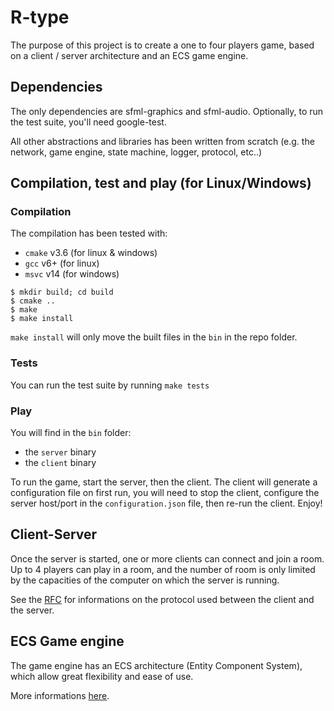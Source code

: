 # R-type

The purpose of this project is to create a one to four players game, based on a client / server architecture and an ECS game engine.

## Dependencies

The only dependencies are sfml-graphics and sfml-audio.
Optionally, to run the test suite, you'll need google-test.

All other abstractions and libraries has been written from scratch (e.g. the network, game engine, state machine, logger, protocol, etc..)

## Compilation, test and play (for Linux/Windows)

### Compilation

The compilation has been tested with:

- `cmake` v3.6 (for linux & windows)
- `gcc` v6+ (for linux)
- `msvc` v14 (for windows)

```shell
$ mkdir build; cd build
$ cmake ..
$ make
$ make install
```

`make install` will only move the built files in the `bin` in the repo folder.

### Tests

You can run the test suite by running `make tests`

### Play

You will find in the `bin` folder:
- the `server` binary
- the `client` binary

To run the game, start the server, then the client. The client will generate a configuration file on first run, you will need to stop the client, configure the server host/port in the `configuration.json` file, then re-run the client. Enjoy!

## Client-Server

Once the server is started, one or more clients can connect and join a room. Up to 4 players can play in a room, and the number of room is only limited by the capacities of the computer on which the server is running.

See the [RFC](/RFC) for informations on the protocol used between the client and the server.

## ECS Game engine

The game engine has an ECS architecture (Entity Component System), which allow great flexibility and ease of use.

More informations [here](https://en.wikipedia.org/wiki/Entity–component–system).
